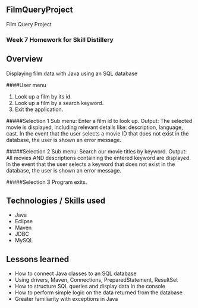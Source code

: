 ## FilmQueryProject

Film Query Project 

### Week 7 Homework for Skill Distillery 

## Overview 

Displaying film data with Java using an SQL database 

####User menu 
1. Look up a film by its id.
2. Look up a film by a search keyword.
3. Exit the application. 

#####Selection 1
Sub menu: Enter a film id to look up. 
Output: The selected movie is displayed, including relevant details like: description, language, cast. 
In the event that the user selects a movie ID that does not exist in the database, the user is shown an error message. 

#####Selection 2
Sub menu: Search our movie titles by keyword. 
Output: All movies AND descriptions containing the entered keyword are displayed. 
In the event that the user selects a keyword that does not exist in the database, the user is shown an error message. 

#####Selection 3
Program exits. 

## Technologies / Skills used 
* Java 
* Eclipse 
* Maven 
* JDBC 
* MySQL

## Lessons learned 
* How to connect Java classes to an SQL database 
* Using drivers, Maven, Connections, PreparedStatement, ResultSet
* How to structure SQL queries and display data in the console 
* How to perform simple logic on the data returned from the database 
* Greater familiarity with exceptions in Java 
